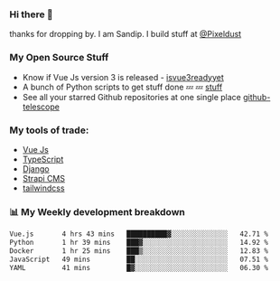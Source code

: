 ### Hi there 👋

thanks for dropping by.
I am Sandip. I build stuff at [@Pixeldust](github.com/pixeldust-in/)

###  **My Open Source Stuff**

 - Know if Vue Js version 3 is released -  [isvue3readyyet](https://github.com/sandiprb/isvue3readyyet)
 - A bunch of Python scripts to get stuff done 💤 💤 [stuff](https://github.com/sandiprb/stuff)
 - See all your starred Github repositories at one single place [github-telescope](https://github.com/sandiprb/github-telescope)



###  **My tools of trade:**
 - [Vue Js](https://github.com/vuejs/vue/)
 - [TypeScript](https://github.com/microsoft/TypeScript)
 - [Django](github.com/django/django)
 - [Strapi CMS](github.com/strapi/strapi)
 - [tailwindcss](https://github.com/tailwindlabs/tailwindcss)


###  📊 **My Weekly development breakdown**
<!--START_SECTION:waka-->

```txt
Vue.js       4 hrs 43 mins   ██████████▓░░░░░░░░░░░░░░   42.71 %
Python       1 hr 39 mins    ███▓░░░░░░░░░░░░░░░░░░░░░   14.92 %
Docker       1 hr 25 mins    ███▒░░░░░░░░░░░░░░░░░░░░░   12.83 %
JavaScript   49 mins         ██░░░░░░░░░░░░░░░░░░░░░░░   07.51 %
YAML         41 mins         █▓░░░░░░░░░░░░░░░░░░░░░░░   06.30 %
```

<!--END_SECTION:waka-->
